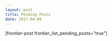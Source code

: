 ```yaml
---
layout: post
title: Pending Posts
date: 2017-04-09
---
```


[frontier-post frontier_list_pending_posts="true"]